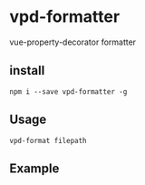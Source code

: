 # vpd-formatter

vue-property-decorator formatter

## install

`npm i --save vpd-formatter -g`

## Usage

`vpd-format filepath`

## Example
